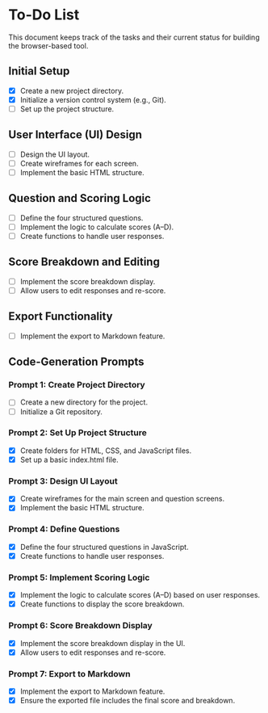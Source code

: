 # To-Do List

This document keeps track of the tasks and their current status for building the browser-based tool.

## Initial Setup
- [X] Create a new project directory.
- [X] Initialize a version control system (e.g., Git).
- [ ] Set up the project structure.

## User Interface (UI) Design
- [ ] Design the UI layout.
- [ ] Create wireframes for each screen.
- [ ] Implement the basic HTML structure.

## Question and Scoring Logic
- [ ] Define the four structured questions.
- [ ] Implement the logic to calculate scores (A–D).
- [ ] Create functions to handle user responses.

## Score Breakdown and Editing
- [ ] Implement the score breakdown display.
- [ ] Allow users to edit responses and re-score.

## Export Functionality
- [ ] Implement the export to Markdown feature.

## Code-Generation Prompts
### Prompt 1: Create Project Directory
- [ ] Create a new directory for the project.
- [ ] Initialize a Git repository.

### Prompt 2: Set Up Project Structure
- [X] Create folders for HTML, CSS, and JavaScript files.
- [X] Set up a basic index.html file.

### Prompt 3: Design UI Layout
- [X] Create wireframes for the main screen and question screens.
- [X] Implement the basic HTML structure.

### Prompt 4: Define Questions
- [X] Define the four structured questions in JavaScript.
- [X] Create functions to handle user responses.

### Prompt 5: Implement Scoring Logic
- [X] Implement the logic to calculate scores (A–D) based on user responses.
- [X] Create functions to display the score breakdown.

### Prompt 6: Score Breakdown Display
- [X] Implement the score breakdown display in the UI.
- [X] Allow users to edit responses and re-score.

### Prompt 7: Export to Markdown
- [X] Implement the export to Markdown feature.
- [X] Ensure the exported file includes the final score and breakdown.
